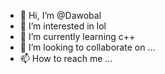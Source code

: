 - 👋 Hi, I’m @Dawobal
- 👀 I’m interested in lol
- 🌱 I’m currently learning c++
- 💞️ I’m looking to collaborate on ...
- 📫 How to reach me ...

<!---
Dawobal/Dawobal is a ✨ special ✨ repository because its `README.md` (this file) appears on your GitHub profile.
You can click the Preview link to take a look at your changes.
--->
